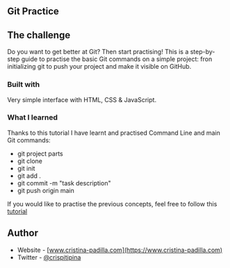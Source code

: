 
## Git Practice


## The challenge

Do you want to get better at Git? Then start practising! This is a step-by-step guide to practise the basic Git commands on a simple project: fron initializing git to push your project and make it visible on GitHub.


### Built with

Very simple interface with HTML, CSS & JavaScript.


### What I learned

Thanks to this tutorial I have learnt and practised Command Line and main Git commands:
- git project parts
- git clone
- git init
- git add .
- git commit -m "task description"
- git push origin main

If you would like to practise the previous concepts, feel free to follow this [tutorial](https://www.cristina-padilla.com/gitcommands.html)




## Author

- Website - [www.cristina-padilla.com](https://www.cristina-padilla.com)
- Twitter - [@crispitipina](https://www.twitter.com/crispitipina)

